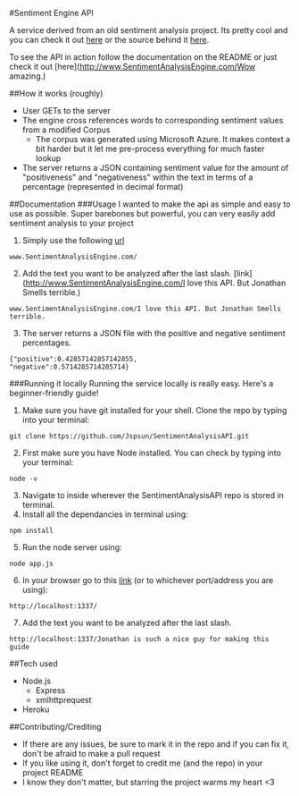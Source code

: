 #Sentiment Engine API

A service derived from an old sentiment analysis project. Its pretty cool and you can check it out [here](http://internetthoughts.net/) or the source behind it [here](https://github.com/Jspsun/WhatDoesTheInternetThink).

To see the API in action follow the documentation on the README or just check it out [here](http://www.SentimentAnalysisEngine.com/Wow amazing.)

##How it works (roughly)
- User GETs to the server
- The engine cross references words to corresponding sentiment values from a modified Corpus
  - The corpus was generated using Microsoft Azure. It makes context a bit harder but it let me pre-process everything for much faster lookup
- The server returns a JSON containing sentiment value for the amount of "positiveness" and "negativeness" within the text in terms of a percentage (represented in decimal format)

##Documentation
###Usage
I wanted to make the api as simple and easy to use as possible. Super barebones but powerful, you can very easily add sentiment analysis to your project

1. Simply use the following [url](http://www.SentimentAnalysisEngine.com/)
  ```
  www.SentimentAnalysisEngine.com/
  ```

2. Add the text you want to be analyzed after the last slash. [link](http://www.SentimentAnalysisEngine.com/I love this API. But Jonathan Smells terrible.)
  ```
  www.SentimentAnalysisEngine.com/I love this API. But Jonathan Smells terrible.
  ```

3. The server returns a JSON file with the positive and negative sentiment percentages.
  ```
  {"positive":0.42857142857142855,
  "negative":0.5714285714285714}
  ```

###Running it locally
Running the service locally is really easy. Here's a beginner-friendly guide!
1. Make sure you have git installed for your shell. Clone the repo by typing into your terminal:
  ```
  git clone https://github.com/Jspsun/SentimentAnalysisAPI.git
  ```
2. First make sure you have Node installed. You can check by typing into your terminal:
  ```
  node -v
  ```
3. Navigate to inside wherever the SentimentAnalysisAPI repo is stored in terminal.
4. Install all the dependancies in terminal using:
  ```
  npm install
  ```
5. Run the node server using:
  ```
  node app.js
  ```
6. In your browser go to this [link](http://localhost:1337/) (or to whichever port/address you are using):
  ```
  http://localhost:1337/
  ```
7. Add the text you want to be analyzed after the last slash.
  ```
  http://localhost:1337/Jonathan is such a nice guy for making this guide
  ```

##Tech used
- Node.js
  - Express
  - xmlhttprequest
- Heroku

##Contributing/Crediting
- If there are any issues, be sure to mark it in the repo and if you can fix it, don't be afraid to make a pull request
- If you like using it, don't forget to credit me (and the repo) in your project README
- I know they don't matter, but starring the project warms my heart <3
